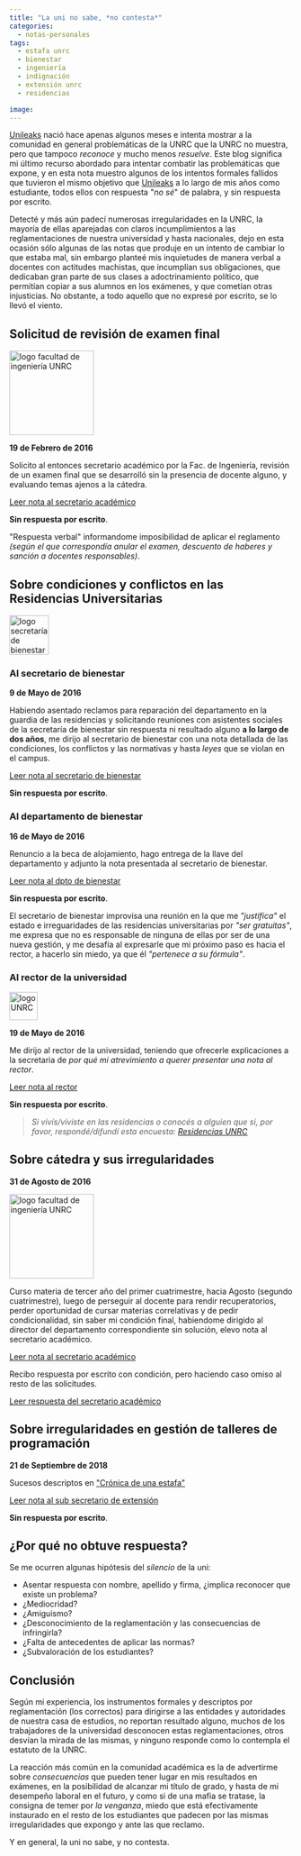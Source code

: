```yaml
---
title: "La uni no sabe, *no contesta*"
categories:
  - notas-personales
tags:
  - estafa unrc
  - bienestar
  - ingeniería
  - indignación
  - extensión unrc
  - residencias

image:
---
```


[Unileaks](https://unileaks.github.io/) nació hace apenas algunos meses e intenta mostrar a la comunidad en general problemáticas de la UNRC que la UNRC no muestra, pero que tampoco *reconoce* y mucho menos *resuelve*. Este blog significa mi último recurso abordado para intentar combatir las problemáticas que expone, y en esta nota muestro algunos de los intentos formales fallidos que tuvieron el mismo objetivo que [Unileaks](https://unileaks.github.io/) a lo largo de mis años como estudiante, todos ellos con respuesta "*no sé*" de palabra, y sin respuesta por escrito.

Detecté y más aún padecí numerosas irregularidades en la UNRC, la mayoría de ellas aparejadas con claros incumplimientos a las reglamentaciones de nuestra universidad y hasta nacionales, dejo en esta ocasión sólo algunas de las notas que produje en un intento de cambiar lo que estaba mal, sin embargo planteé mis inquietudes de manera verbal a docentes con actitudes machistas, que incumplían sus obligaciones, que dedicaban gran parte de sus clases a adoctrinamiento político, que permitían copiar a sus alumnos en los exámenes, y que cometían otras injusticias. No obstante, a todo aquello que no expresé por escrito, se lo llevó el viento.

## Solicitud de revisión de examen final

[<img src="https://www.ing.unrc.edu.ar/sisnot/imagenes/noticias/20170829190602-1200px.jpg" alt="logo facultad de ingeniería UNRC" width="150"/>](https://www.ing.unrc.edu.ar)

**19 de Febrero de 2016**

Solicito al entonces secretario académico por la Fac. de Ingeniería, revisión de un examen final que se desarrolló sin la presencia de docente alguno, y evaluando temas ajenos a la cátedra.

[Leer nota al secretario académico](/archivos/nota_diego_muñoz_examen_final.pdf)

**Sin respuesta por escrito**.

"Respuesta verbal" informandome imposibilidad de aplicar el reglamento *(según el que correspondía anular el examen, descuento de haberes y sanción a docentes responsables)*.

## Sobre condiciones y conflictos en las Residencias Universitarias

[<img src="https://scontent.ftuc1-1.fna.fbcdn.net/v/t1.0-9/11053703_599035063564653_1968168923340450245_n.jpg?_nc_cat=101&_nc_ht=scontent.ftuc1-1.fna&oh=2090f92185fe15d74a4244fd448e3eb3&oe=5C994D33" alt="logo secretaría de bienestar UNRC" width="70"/>](https://www.unrc.edu.ar/unrc/bienestar/)

### Al secretario de bienestar

**9 de Mayo de 2016**

Habiendo asentado reclamos para reparación del departamento en la guardia de las residencias y solicitando reuniones con asistentes sociales de la secretaría de bienestar sin respuesta ni resultado alguno **a lo largo de dos años**, me dirijo al secretario de bienestar con una nota detallada de las condiciones, los conflictos y las normativas y hasta *leyes* que se violan en el campus.

[Leer nota al secretario de bienestar](/archivos/nota_moyano_fernando_residencias.pdf)

**Sin respuesta por escrito**.

### Al departamento de bienestar

**16 de Mayo de 2016**

Renuncio a la beca de alojamiento, hago entrega de la llave del departamento y adjunto la nota presentada al secretario de bienestar.

[Leer nota al dpto de bienestar](/archivos/nota_dpto_bienestar_residencias.pdf)

**Sin respuesta por escrito**.

El secretario de bienestar improvisa una reunión en la que me *"justifica"* el estado e irreguaridades de las residencias universitarias por *"ser gratuitas"*, me expresa que no es responsable de ninguna de ellas por ser de una nueva gestión, y me desafía al expresarle que mi próximo paso es hacia el rector, a hacerlo sin miedo, ya que él *"pertenece a su fórmula"*.

### Al rector de la universidad

[<img src="https://proxy.duckduckgo.com/iu/?u=https%3A%2F%2Fwww.unrc.edu.ar%2Fcyt%2Fimages%2Flogo-unrc%2520-convertido--layer%25201179x261.png&f=1" alt="logo UNRC" width="50"/>](https://www.unrc.edu.ar/)

**19 de Mayo de 2016**

Me dirijo al rector de la universidad, teniendo que ofrecerle explicaciones a la secretaria de *por qué mi atrevimiento a querer presentar una nota al rector*.

[Leer nota al rector](/archivos/nota_rovere_residencias.pdf)

**Sin respuesta por escrito**.

> *Si vivís/viviste en las residencias o conocés a alguien que si, por favor, respondé/difundí esta encuesta:  [Residencias UNRC](https://goo.gl/forms/G3Y8mTFw69BtO7Mw2)*

## Sobre cátedra y sus irregularidades

**31 de Agosto de 2016**

[<img src="https://www.ing.unrc.edu.ar/sisnot/imagenes/noticias/20170829190602-1200px.jpg" alt="logo facultad de ingeniería UNRC" width="150"/>](https://www.ing.unrc.edu.ar/inicio.php)

Curso materia de tercer año del primer cuatrimestre, hacia Agosto (segundo cuatrimestre), luego de perseguir al docente para rendir recuperatorios, perder oportunidad de cursar materias correlativas y de pedir condicionalidad, sin saber mi condición final, habiendome dirigido al director del departamento correspondiente sin solución, elevo nota al secretario académico.

[Leer nota al secretario académico](/archivos/nota_diego_muñoz_condicion_materia.pdf)

Recibo respuesta por escrito con condición, pero haciendo caso omiso al resto de las solicitudes.

[Leer respuesta del secretario académico](/archivo/respuesta_diego_muñoz_condicion_materia.pdf)

## Sobre irregularidades en gestión de talleres de programación

**21 de Septiembre de 2018**

Sucesos descriptos en ["Crónica de una estafa"](https://unileaks.github.io/notas%20personales/cronica-de-una-estafa/)

[Leer nota al sub secretario de extensión](/archivos/nota_ferreira_ariel_talleres.pdf)

**Sin respuesta por escrito**.

## ¿Por qué no obtuve respuesta?

Se me ocurren algunas hipótesis del *silencio* de la uni:

- Asentar respuesta con nombre, apellido y firma, ¿implica reconocer que existe un problema?
- ¿Mediocridad?
- ¿Amiguismo?
- ¿Desconocimiento de la reglamentación y las consecuencias de infringirla?
- ¿Falta de antecedentes de aplicar las normas?
- ¿Subvaloración de los estudiantes?

## Conclusión

Según mi experiencia, los instrumentos formales y descriptos por reglamentación (los correctos) para dirigirse a las entidades y autoridades de nuestra casa de estudios, no reportan resultado alguno, muchos de los trabajadores de la universidad desconocen estas reglamentaciones, otros desvían la mirada de las mismas, y ninguno responde como lo contempla el estatuto de la UNRC.

La reacción más común en la comunidad académica es la de advertirme sobre *consecuencias* que pueden tener lugar en mis resultados en exámenes, en la posibilidad de alcanzar mi título de grado, y hasta de mi desempeño laboral en el futuro, y como si de una mafia se tratase, la consigna de temer por *la venganza*,  miedo que está efectivamente instaurado en el resto de los estudiantes que padecen por las mismas irregularidades que expongo y ante las que reclamo.

Y en general, la uni no sabe, y no contesta.
